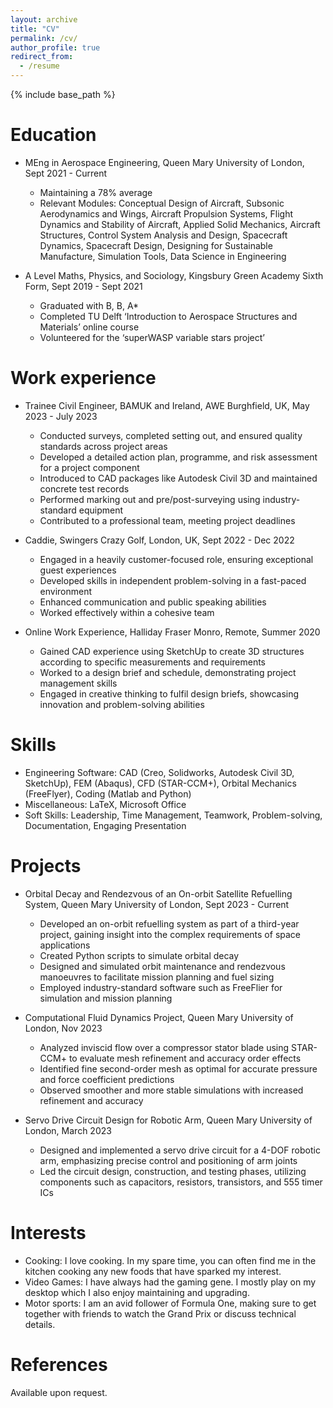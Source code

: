 ```yaml
---
layout: archive
title: "CV"
permalink: /cv/
author_profile: true
redirect_from:
  - /resume
---
```


{% include base_path %}

Education
======
* MEng in Aerospace Engineering, Queen Mary University of London, Sept 2021 - Current
  * Maintaining a 78% average
  * Relevant Modules: Conceptual Design of Aircraft, Subsonic Aerodynamics and Wings, Aircraft Propulsion Systems, Flight Dynamics and Stability of Aircraft, Applied Solid Mechanics, Aircraft Structures, Control System Analysis and Design, Spacecraft Dynamics, Spacecraft Design, Designing for Sustainable Manufacture, Simulation Tools, Data Science in Engineering

* A Level Maths, Physics, and Sociology, Kingsbury Green Academy Sixth Form, Sept 2019 - Sept 2021
  * Graduated with B, B, A*
  * Completed TU Delft ‘Introduction to Aerospace Structures and Materials’ online course
  * Volunteered for the ‘superWASP variable stars project’

Work experience
======
* Trainee Civil Engineer, BAMUK and Ireland, AWE Burghfield, UK, May 2023 - July 2023
  * Conducted surveys, completed setting out, and ensured quality standards across project areas
  * Developed a detailed action plan, programme, and risk assessment for a project component
  * Introduced to CAD packages like Autodesk Civil 3D and maintained concrete test records
  * Performed marking out and pre/post-surveying using industry-standard equipment
  * Contributed to a professional team, meeting project deadlines

* Caddie, Swingers Crazy Golf, London, UK, Sept 2022 - Dec 2022
  * Engaged in a heavily customer-focused role, ensuring exceptional guest experiences
  * Developed skills in independent problem-solving in a fast-paced environment
  * Enhanced communication and public speaking abilities
  * Worked effectively within a cohesive team

* Online Work Experience, Halliday Fraser Monro, Remote, Summer 2020
  * Gained CAD experience using SketchUp to create 3D structures according to specific measurements and requirements
  * Worked to a design brief and schedule, demonstrating project management skills
  * Engaged in creative thinking to fulfil design briefs, showcasing innovation and problem-solving abilities

Skills
======
* Engineering Software: CAD (Creo, Solidworks, Autodesk Civil 3D, SketchUp), FEM (Abaqus), CFD (STAR-CCM+), Orbital Mechanics (FreeFlyer), Coding (Matlab and Python)
* Miscellaneous: LaTeX, Microsoft Office
* Soft Skills: Leadership, Time Management, Teamwork, Problem-solving, Documentation, Engaging Presentation

Projects
======
* Orbital Decay and Rendezvous of an On-orbit Satellite Refuelling System, Queen Mary University of London, Sept 2023 - Current
  * Developed an on-orbit refuelling system as part of a third-year project, gaining insight into the complex requirements of space applications
  * Created Python scripts to simulate orbital decay
  * Designed and simulated orbit maintenance and rendezvous manoeuvres to facilitate mission planning and fuel sizing
  * Employed industry-standard software such as FreeFlier for simulation and mission planning

* Computational Fluid Dynamics Project, Queen Mary University of London, Nov 2023
  * Analyzed inviscid flow over a compressor stator blade using STAR-CCM+ to evaluate mesh refinement and accuracy order effects
  * Identified fine second-order mesh as optimal for accurate pressure and force coefficient predictions
  * Observed smoother and more stable simulations with increased refinement and accuracy

* Servo Drive Circuit Design for Robotic Arm, Queen Mary University of London, March 2023
  * Designed and implemented a servo drive circuit for a 4-DOF robotic arm, emphasizing precise control and positioning of arm joints
  * Led the circuit design, construction, and testing phases, utilizing components such as capacitors, resistors, transistors, and 555 timer ICs

Interests
======
* Cooking: I love cooking. In my spare time, you can often find me in the kitchen cooking any new foods that have sparked my interest.
* Video Games: I have always had the gaming gene. I mostly play on my desktop which I also enjoy maintaining and upgrading.
* Motor sports: I am an avid follower of Formula One, making sure to get together with friends to watch the Grand Prix or discuss technical details.

References
======
Available upon request.
